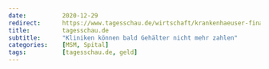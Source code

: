 ```yaml
---
date:          2020-12-29
redirect:      https://www.tagesschau.de/wirtschaft/krankenhaeuser-finanzierung-101.html
title:         tagesschau.de
subtitle:      "Kliniken können bald Gehälter nicht mehr zahlen"
categories:    [MSM, Spital]
tags:          [tagesschau.de, geld]
---
```

